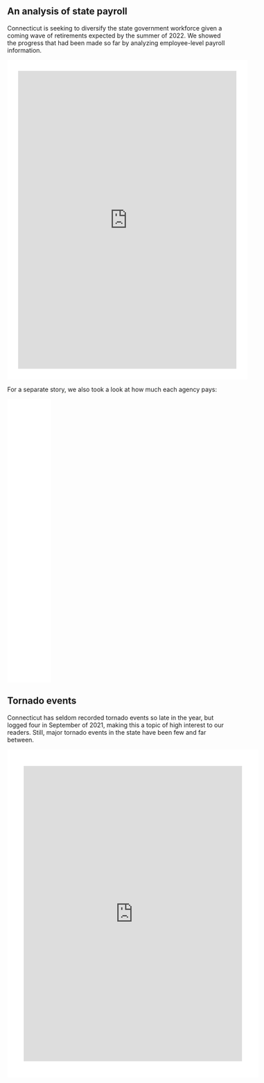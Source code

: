 ## An analysis of state payroll
Connecticut is seeking to diversify the state government workforce given a coming wave of retirements expected by the summer of 2022. We showed the progress that had been made so far by analyzing employee-level payroll information.
<iframe title="Among new hires to CT state government, whites have been overrepresented, Hispanics underrepresented" aria-label="Bar Chart" id="datawrapper-chart-Ij7Bl" src="https://datawrapper.dwcdn.net/Ij7Bl/2/" scrolling="no" frameborder="0" style="background:#FFFFFF; padding:5%; width: 0; min-width: 100% !important; border: none;" height="687"></iframe><script type="text/javascript">!function(){"use strict";window.addEventListener("message",(function(e){if(void 0!==e.data["datawrapper-height"]){var t=document.querySelectorAll("iframe");for(var a in e.data["datawrapper-height"])for(var r=0;r<t.length;r++){if(t[r].contentWindow===e.source)t[r].style.height=e.data["datawrapper-height"][a]+"px"}}}))}();</script>
  
For a separate story, we also took a look at how much each agency pays:
<iframe title="Pay ranges at CT state agencies varied in 2021" aria-label="Dot Plot" id="datawrapper-chart-E64Hd" src="https://datawrapper.dwcdn.net/E64Hd/4/" scrolling="no" frameborder="0" style="background: #FFFFFF; padding:10%; width: 0; margin 0 auto; max-width: 50% !important; border: none;" height="553"></iframe><script type="text/javascript">!function(){"use strict";window.addEventListener("message",(function(e){if(void 0!==e.data["datawrapper-height"]){var t=document.querySelectorAll("iframe");for(var a in e.data["datawrapper-height"])for(var r=0;r<t.length;r++){if(t[r].contentWindow===e.source)t[r].style.height=e.data["datawrapper-height"][a]+"px"}}}))}();</script>
  
## Tornado events
Connecticut has seldom recorded tornado events so late in the year, but logged four in September of 2021, making this a topic of high interest to our readers. Still, major tornado events in the state have been few and far between. 
<iframe title="Connecticut has seen just a few devastating, major tornadoes since 1950" aria-label="map" id="datawrapper-chart-v0Cf7" src="https://datawrapper.dwcdn.net/v0Cf7/3/" scrolling="no" frameborder="0" style="width: 0; background: #FFFFFF; padding:7.5%; min-width: 100% !important; border: none;" height="681"></iframe><script type="text/javascript">!function(){"use strict";window.addEventListener("message",(function(e){if(void 0!==e.data["datawrapper-height"]){var t=document.querySelectorAll("iframe");for(var a in e.data["datawrapper-height"])for(var r=0;r<t.length;r++){if(t[r].contentWindow===e.source)t[r].style.height=e.data["datawrapper-height"][a]+"px"}}}))}();
</script>
